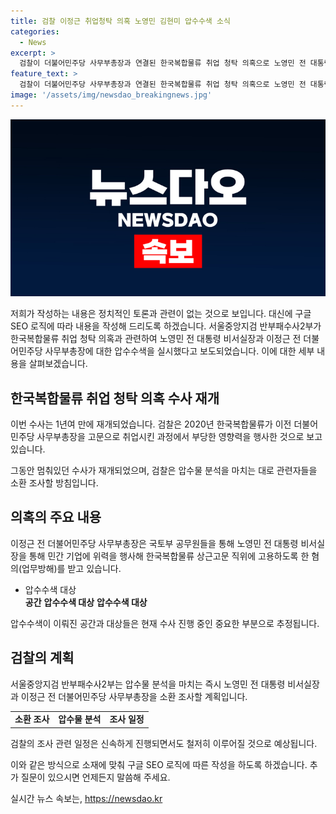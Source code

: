 ```yaml
---
title: 검찰 이정근 취업청탁 의혹 노영민 김현미 압수수색 소식
categories:
  - News
excerpt: >
  검찰이 더불어민주당 사무부총장과 연결된 한국복합물류 취업 청탁 의혹으로 노영민 전 대통령 비서실장과 김현미 전 국토교통부 장관 등에 압수수색을 실시했다. 이들은 이전 사무부총장을 민간 기업에 고용하도록 강요한 혐의를 받으며, 특히 국토부의 영향력이 지적되고 있다. 검찰은 관련된 인물들을 소환 조사하고, 압수물 분석을 통해 사실관계를 확인할 방침이다. 이에 대한 검찰의 재개수사로 인해 사회적 관심이 집중되고 있다. [단독]검찰, 한국복합물류 ‘노영민·이학영 취업청탁 의혹’ 수사 1년여 만에 재개
feature_text: >
  검찰이 더불어민주당 사무부총장과 연결된 한국복합물류 취업 청탁 의혹으로 노영민 전 대통령 비서실장과 김현미 전 국토교통부 장관 등에 압수수색을 실시했다. 이들은 이전 사무부총장을 민간 기업에 고용하도록 강요한 혐의를 받으며, 특히 국토부의 영향력이 지적되고 있다. 검찰은 관련된 인물들을 소환 조사하고, 압수물 분석을 통해 사실관계를 확인할 방침이다. 이에 대한 검찰의 재개수사로 인해 사회적 관심이 집중되고 있다. [단독]검찰, 한국복합물류 ‘노영민·이학영 취업청탁 의혹’ 수사 1년여 만에 재개
image: '/assets/img/newsdao_breakingnews.jpg'
---
```


<p><img src="/assets/img/newsdao_breakingnews.jpg" alt="ontimetimes 속보" /></p>

<p>저희가 작성하는 내용은 정치적인 토론과 관련이 없는 것으로 보입니다. 대신에 구글 SEO 로직에 따라 내용을 작성해 드리도록 하겠습니다. 서울중앙지검 반부패수사2부가 한국복합물류 취업 청탁 의혹과 관련하여 노영민 전 대통령 비서실장과 이정근 전 더불어민주당 사무부총장에 대한 압수수색을 실시했다고 보도되었습니다. 이에 대한 세부 내용을 살펴보겠습니다.</p>

<h2 data-ke-size="size26">한국복합물류 취업 청탁 의혹 수사 재개</h2>

<p>이번 수사는 1년여 만에 재개되었습니다. 검찰은 2020년 한국복합물류가 이전 더불어민주당 사무부총장을 고문으로 취업시킨 과정에서 부당한 영향력을 행사한 것으로 보고 있습니다.</p>

<p data-ke-size="size16">그동안 멈춰있던 수사가 재개되었으며, 검찰은 압수물 분석을 마치는 대로 관련자들을 소환 조사할 방침입니다.</p>

<h2 data-ke-size="size26">의혹의 주요 내용</h2>

<p>이정근 전 더불어민주당 사무부총장은 국토부 공무원들을 통해 노영민 전 대통령 비서실장을 통해 민간 기업에 위력을 행사해 한국복합물류 상근고문 직위에 고용하도록 한 혐의(업무방해)를 받고 있습니다.</p>

<ul>
  <li>압수수색 대상</li>
  <td style="text-align: center; height: 17px;"><b>공간</b></td>
  <td style="text-align: center; height: 17px;"><b>압수수색 대상</b></td>
  <td style="text-align: center; height: 17px;"><b>압수수색 대상</b></td>
</ul>

<p data-ke-size="size16">압수수색이 이뤄진 공간과 대상들은 현재 수사 진행 중인 중요한 부분으로 추정됩니다.</p>

<h2 data-ke-size="size26">검찰의 계획</h2>

<p>서울중앙지검 반부패수사2부는 압수물 분석을 마치는 즉시 노영민 전 대통령 비서실장과 이정근 전 더불어민주당 사무부총장을 소환 조사할 계획입니다.</p>

<table>
  <tr>
    <td style="text-align: center; height: 17px;"><b>소환 조사</b></td>
    <td style="text-align: center; height: 17px;"><b>압수물 분석</b></td>
    <td style="text-align: center; height: 17px;"><b>조사 일정</b></td>
  </tr>
</table>

<p data-ke-size="size16">검찰의 조사 관련 일정은 신속하게 진행되면서도 철저히 이루어질 것으로 예상됩니다.</p>

<p>이와 같은 방식으로 소재에 맞춰 구글 SEO 로직에 따른 작성을 하도록 하겠습니다. 추가 질문이 있으시면 언제든지 말씀해 주세요.</p>
실시간 뉴스 속보는, <a href="https://newsdao.kr" rel="dofollow">https://newsdao.kr</a>


